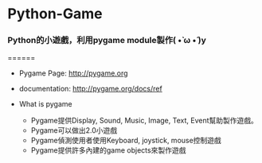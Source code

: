 # Python-Game
### Python的小遊戲，利用pygame module製作( •̀ ω •́ )y

======


* Pygame Page: http://pygame.org
* documentation: http://pygame.org/docs/ref

* What is pygame
  * Pygame提供Display, Sound, Music, Image, Text, Event幫助製作遊戲。
  * Pygame可以做出2.0小遊戲
  * Pygame偵測使用者使用Keyboard, joystick, mouse控制遊戲
  * Pygame提供許多內建的game objects來製作遊戲
